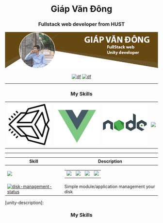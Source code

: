 <h1 align="center">Giáp Văn Đông</h1>
<h3 align="center">Fullstack web developer from HUST</h3>

![](images/Cover.png)

<p align="center">
  <a href="https://www.facebook.com/GiapDong.WEE" target="_blank"><img align="center" src="https://cdn.jsdelivr.net/npm/simple-icons@3.0.1/icons/facebook.svg" alt="df" height="20" width="20" /></a>
  <a href="https://www.youtube.com/devpstudio" target="_blank"><img align="center" src="https://cdn.jsdelivr.net/npm/simple-icons@3.0.1/icons/youtube.svg" alt="df" height="20" width="20" /></a>
</p>

---

<!-- Skill area -->
<h3 align="center">My Skills</h3>
<table>
  <tbody>
    <tr>
      <td align="center" valign="middle">
        <a href="https://unity.com/" target="_blank">
          <img width="222px" src="svg/icons8-unity.svg">
        </a>
      </td>
      <td align="center" valign="middle">
        <a href="https://vuejs.org/" target="_blank">
          <img width="222px" src="svg/icons8-vue-js.svg">
        </a>
      </td>
      <td align="center" valign="middle">
        <a href="https://nodejs.org/en/" target="_blank">
          <img width="222px" src="svg/icons8-nodejs.svg">
        </a>
      </td>
      <td align="center" valign="middle">
        <a href="https://www.adobe.com/products/photoshop.html" target="_blank">
          <img width="222px" src="https://cdn.jsdelivr.net/npm/simple-icons@3.0.1/icons/adobephotoshop.svg">
        </a>
      </td>
    </tr><tr></tr>
  </tbody>
</table>

---

| Skill | Description |
|--------|-------------|
| ![](https://img.shields.io/npm/v/disk-management.svg) | <table> <tbody> <tr> <td align="center" valign="middle"> <a href="https://unity.com/" target="_blank"> <img width="222px" src="https://img.shields.io/npm/v/disk-management.svg"> </a> </td><td align="center" valign="middle"> <a href="https://vuejs.org/" target="_blank"> <img width="222px" src="https://img.shields.io/npm/v/disk-management.svg"> </a> </td><td align="center" valign="middle"> <a href="https://nodejs.org/en/" target="_blank"> <img width="222px" src="https://img.shields.io/npm/v/disk-management.svg"> </a> </td><td align="center" valign="middle"> <a href="https://www.adobe.com/products/photoshop.html" target="_blank"> <img width="222px" src="https://cdn.jsdelivr.net/npm/simple-icons@3.0.1/icons/adobephotoshop.svg"> </a> </td></tr></tbody></table>|
| [![disk-management-status]][disk-management-package] | Simple module/application management your disk |

[skill-unity]: svg/icons8-unity.svg
[disk-management-status]: https://img.shields.io/npm/v/disk-management.svg

[disk-management-package]: https://npmjs.com/package/disk-management

[unity-description]: <h3 align="center">My Skills</h3>
